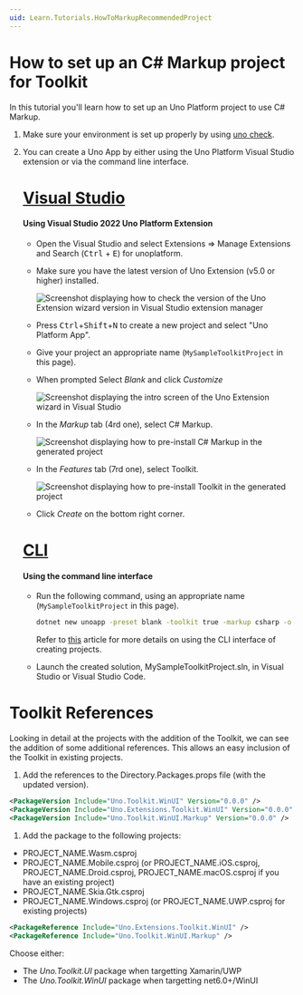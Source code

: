 ```yaml
---
uid: Learn.Tutorials.HowToMarkupRecommendedProject
---
```


# How to set up an C# Markup project for Toolkit

In this tutorial you'll learn how to set up an Uno Platform project to use C# Markup. 

1. Make sure your environment is set up properly by using [uno check](xref:UnoCheck.UsingUnoCheck).
1. You can create a Uno App by either using the Uno Platform Visual Studio extension or via the command line interface.

    # [**Visual Studio**](#tab/vs)

    #### Using Visual Studio 2022 Uno Platform Extension

	- Open the Visual Studio and select Extensions => Manage Extensions and Search (<kbd>Ctrl</kbd> + <kbd>E</kbd>) for unoplatform.

    - Make sure you have the latest version of Uno Extension (v5.0 or higher) installed.

        ![Screenshot displaying how to check the version of the Uno Extension wizard version in Visual Studio extension manager](../Assets/MarkupProject-VsixVersion.jpg)

    - Press <kbd>Ctrl</kbd>+<kbd>Shift</kbd>+<kbd>N</kbd> to create a new project and select "Uno Platform App".

    - Give your project an appropriate name (`MySampleToolkitProject` in this page).

    - When prompted Select *Blank* and click *Customize*

        ![Screenshot displaying the intro screen of the Uno Extension wizard in Visual Studio](../Assets/MarkupProject-StartupType.jpg)

    - In the *Markup* tab (4rd one), select C# Markup.

        ![Screenshot displaying how to pre-install C# Markup in the generated project](../Assets/MarkupProject-VsixMarkup.jpg)

    - In the *Features* tab (7rd one), select Toolkit.

        ![Screenshot displaying how to pre-install Toolkit in the generated project](../Assets/MarkupProject-VsixMarkupToolkit.jpg)

    - Click *Create* on the bottom right corner.    
    
    # [**CLI**](#tab/cli)
    
    #### Using the command line interface
    
    - Run the following command, using an appropriate name (`MySampleToolkitProject` in this page).
    
        ```cmd
        dotnet new unoapp -preset blank -toolkit true -markup csharp -o MySampleToolkitProject
        ```
      
        Refer to [this](https://platform.uno/docs/articles/get-started-dotnet-new.html) article for more details
        on using the CLI interface of creating projects.

    - Launch the created solution, MySampleToolkitProject.sln, in  Visual Studio or Visual Studio Code.

# Toolkit References

Looking in detail at the projects with the addition of the Toolkit, we can see the addition of some additional references.
This allows an easy inclusion of the Toolkit in existing projects.

1. Add the references to the Directory.Packages.props file (with the updated version).

```xml
<PackageVersion Include="Uno.Toolkit.WinUI" Version="0.0.0" />
<PackageVersion Include="Uno.Extensions.Toolkit.WinUI" Version="0.0.0" />
<PackageVersion Include="Uno.Toolkit.WinUI.Markup" Version="0.0.0" />
```

1. Add the package to the following projects:

* PROJECT_NAME.Wasm.csproj
* PROJECT_NAME.Mobile.csproj (or PROJECT_NAME.iOS.csproj, PROJECT_NAME.Droid.csproj, PROJECT_NAME.macOS.csproj if you have an existing project)
* PROJECT_NAME.Skia.Gtk.csproj
* PROJECT_NAME.Windows.csproj (or PROJECT_NAME.UWP.csproj for existing projects)

```xml
<PackageReference Include="Uno.Extensions.Toolkit.WinUI" />
<PackageReference Include="Uno.Toolkit.WinUI.Markup" />
```

Choose either:

- The *Uno.Toolkit.UI* package when targetting Xamarin/UWP
- The *Uno.Toolkit.WinUI* package when targetting net6.0+/WinUI


